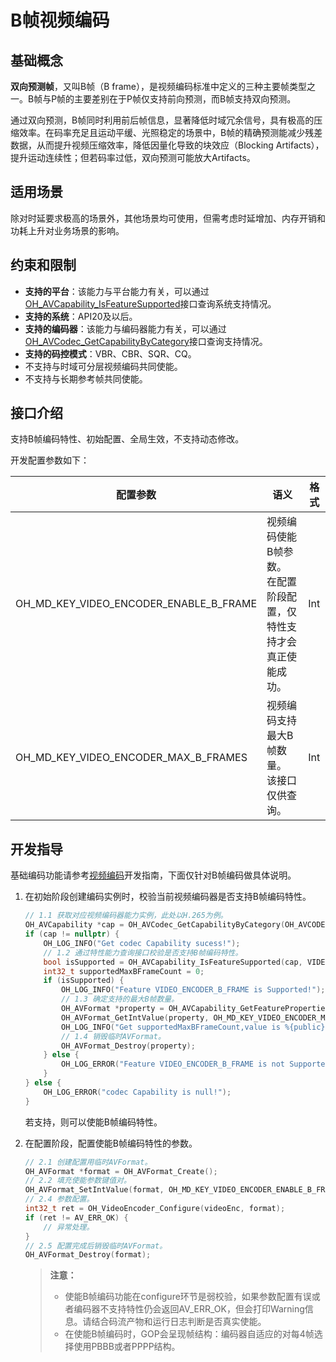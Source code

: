 # B帧视频编码

## 基础概念

**双向预测帧**，又叫B帧（B frame），是视频编码标准中定义的三种主要帧类型之一。B帧与P帧的主要差别在于P帧仅支持前向预测，而B帧支持双向预测。

通过双向预测，B帧同时利用前后帧信息，显著降低时域冗余信号，具有极高的压缩效率。在码率充足且运动平缓、光照稳定的场景中，B帧的精确预测能减少残差数据，从而提升视频压缩效率，降低因量化导致的块效应（Blocking Artifacts），提升运动连续性；但若码率过低，双向预测可能放大Artifacts。

## 适用场景

除对时延要求极高的场景外，其他场景均可使用，但需考虑时延增加、内存开销和功耗上升对业务场景的影响。

## 约束和限制

- **支持的平台**：该能力与平台能力有关，可以通过[OH_AVCapability_IsFeatureSupported](../../reference/apis-avcodec-kit/_a_v_capability.md#oh_avcapability_isfeaturesupported)接口查询系统支持情况。
- **支持的系统**：API20及以后。
- **支持的编码器**：该能力与编码器能力有关，可以通过[OH_AVCodec_GetCapabilityByCategory](../../reference/apis-avcodec-kit/_a_v_capability.md#oh_avcodec_getcapabilitybycategory)接口查询支持情况。
- **支持的码控模式**：VBR、CBR、SQR、CQ。
- 不支持与时域可分层视频编码共同使能。
- 不支持与长期参考帧共同使能。

## 接口介绍

支持B帧编码特性、初始配置、全局生效，不支持动态修改。

开发配置参数如下：

|配置参数 |语义 |格式 |
|------- |------- |------- |
|OH_MD_KEY_VIDEO_ENCODER_ENABLE_B_FRAME |视频编码使能B帧参数。<br>在配置阶段配置，仅特性支持才会真正使能成功。 |Int |
|OH_MD_KEY_VIDEO_ENCODER_MAX_B_FRAMES |视频编码支持最大B帧数量。<br>该接口仅供查询。 |Int |

## 开发指导

基础编码功能请参考[视频编码](video-encoding.md)开发指南，下面仅针对B帧编码做具体说明。

1. 在初始阶段创建编码实例时，校验当前视频编码器是否支持B帧编码特性。

    ```c++
    // 1.1 获取对应视频编码器能力实例，此处以H.265为例。
    OH_AVCapability *cap = OH_AVCodec_GetCapabilityByCategory(OH_AVCODEC_MIMETYPE_VIDEO_HEVC, true, HARDWARE);
    if (cap != nullptr) {
        OH_LOG_INFO("Get codec Capability sucess!");
        // 1.2 通过特性能力查询接口校验是否支持B帧编码特性。
        bool isSupported = OH_AVCapability_IsFeatureSupported(cap, VIDEO_ENCODER_B_FRAME);
        int32_t supportedMaxBFrameCount = 0;
        if (isSupported) {
            OH_LOG_INFO("Feature VIDEO_ENCODER_B_FRAME is Supported!");
            // 1.3 确定支持的最大B帧数量。
            OH_AVFormat *property = OH_AVCapability_GetFeatureProperties(cap, VIDEO_ENCODER_B_FRAME);
            OH_AVFormat_GetIntValue(property, OH_MD_KEY_VIDEO_ENCODER_MAX_B_FRAMES, &supportedMaxBFrameCount);
            OH_LOG_INFO("Get supportedMaxBFrameCount,value is %{public}d!", supportedMaxBFrameCount);
            // 1.4 销毁临时AVFormat。
            OH_AVFormat_Destroy(property);
        } else {
            OH_LOG_ERROR("Feature VIDEO_ENCODER_B_FRAME is not Supported!");
        }
    } else {
        OH_LOG_ERROR("codec Capability is null!");
    }
    ```

    若支持，则可以使能B帧编码特性。

2. 在配置阶段，配置使能B帧编码特性的参数。

    ```c++
    // 2.1 创建配置用临时AVFormat。
    OH_AVFormat *format = OH_AVFormat_Create();
    // 2.2 填充使能参数键值对。
    OH_AVFormat_SetIntValue(format, OH_MD_KEY_VIDEO_ENCODER_ENABLE_B_FRAME, 1);
    // 2.4 参数配置。
    int32_t ret = OH_VideoEncoder_Configure(videoEnc, format);
    if (ret != AV_ERR_OK) {
        // 异常处理。
    }
    // 2.5 配置完成后销毁临时AVFormat。
    OH_AVFormat_Destroy(format);
    ```

    >**注意：**
    > - 使能B帧编码功能在configure环节是弱校验，如果参数配置有误或者编码器不支持特性仍会返回AV_ERR_OK，但会打印Warning信息。请结合码流产物和运行日志判断是否真实使能。
    > - 在使能B帧编码时，GOP会呈现帧结构：编码器自适应的对每4帧选择使用PBBB或者PPPP结构。
    >